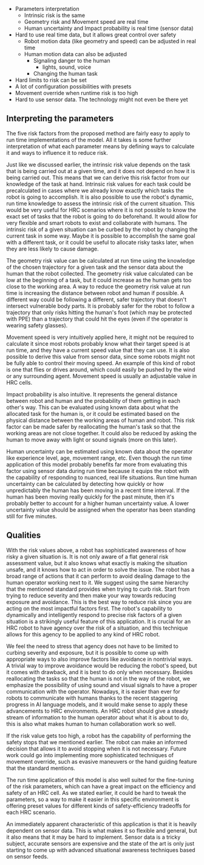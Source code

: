 - Parameters interpretation
    - Intrinsic risk is the same
    - Geometry risk and Movement speed are real time
    - Human uncertainty and Impact probability is real time (sensor data)
- Hard to use real time data, but it allows great control over safety
    - Robot motion data (like geometry and speed) can be adjusted in real time
    - Human motion data can also be adjusted
        - Signaling danger to the human
            - lights, sound, voice
        - Changing the human task
- Hard limits to risk can be set
- A lot of configuration possibilities with presets
- Movement override when runtime risk is too high
- Hard to use sensor data. The technology might not even be there yet


## Interpreting the parameters
The five risk factors from the proposed method are fairly easy to apply to run time implementations of the model. All it takes is some further interpretation of what each parameter means by defining ways to calculate it and ways to influence it to reduce risk.

Just like we discussed earlier, the intrinsic risk value depends on the task that is being carried out at a given time, and it does not depend on how it is being carried out. This means that we can derive this risk factor from our knowledge of the task at hand. Intrinsic risk values for each task could be precalculated in cases where we already know exactly which tasks the robot is going to accomplish. It is also possible to use the robot's dynamic, run time knowledge to assess the intrinsic risk of the current situation. This would be very useful for HRC scenarios where it is not possible to know the exact set of tasks that the robot is going to do beforehand. It would allow for very flexible and smart robots to exist and collaborate with humans.
The intrinsic risk of a given situation can be curbed by the robot by changing the current task in some way. Maybe it is possible to accomplish the same goal with a different task, or it could be useful to allocate risky tasks later, when they are less likely to cause damage.

The geometry risk value can be calculated at run time using the knowledge of the chosen trajectory for a given task and the sensor data about the human that the robot collected. The geometry risk value calculated can be low at the beginning of a task, but it could increase as the human gets too close to the working area. A way to reduce the geometry risk value at run time is increasing the distance between robot and human if possible. A different way could be following a different, safer trajectory that doesn't intersect vulnerable body parts. It is probably safer for the robot to follow a trajectory that only risks hitting the human's foot (which may be protected with PPE) than a trajectory that could hit the eyes (even if the operator is wearing safety glasses).

Movement speed is very intuitively applied here, it might not be required to calculate it since most robots probably know what their target speed is at run time, and they have a current speed value that they can use. It is also possible to derive this value from sensor data, since some robots might not be fully able to control their moving speed. An example of this kind of robot is one that flies or drives around, which could easily be pushed by the wind or any surrounding agent. Movement speed is usually an adjustable value in HRC cells.

Impact probability is also intuitive. It represents the general distance between robot and human and the probability of them getting in each other's way. This can be evaluated using known data about what the allocated task for the human is, or it could be estimated based on the physical distance between the working areas of human and robot. This risk factor can be made safer by reallocating the human's task so that the working areas are not close together. It could also be reduced by asking the human to move away with light or sound signals (more on this later).

Human uncertainty can be estimated using known data about the operator like experience level, age, movement range, etc. Even though the run time application of this model probably benefits far more from evaluating this factor using sensor data during run time because it equips the robot with the capability of responding to nuanced, real life situations. Run time human uncertainty can be calculated by detecting how quickly or how unpredictably the human has been moving in a recent time interval. If the human has been moving really quickly for the past minute, then it's probably better to account for a higher human uncertainty value. A lower uncertainty value should be assigned when the operator has been standing still for five minutes.

## Qualities
With the risk values above, a robot has sophisticated awareness of how risky a given situation is. It is not only aware of a flat general risk assessment value, but it also knows what exactly is making the situation unsafe, and it knows how to act in order to solve the issue. The robot has a broad range of actions that it can perform to avoid dealing damage to the human operator working next to it. We suggest using the same hierarchy that the mentioned standard provides when trying to curb risk. Start from trying to reduce severity and then make your way towards reducing exposure and avoidance. This is the best way to reduce risk since you are acting on the most impactful factors first. The robot's capability to dynamically and intelligently respond to precise risk factors of a given situation is a strikingly useful feature of this application. It is crucial for an HRC robot to have agency over the risk of a situation, and this technique allows for this agency to be applied to any kind of HRC robot.

We feel the need to stress that agency does not have to be limited to curbing severity and exposure, but it is possible to come up with appropriate ways to also improve factors like avoidance in nontrivial ways. A trivial way to improve avoidance would be reducing the robot's speed, but it comes with drawback, and it is best to do only when necessary. 
Besides reallocating the tasks so that the human is not in the way of the robot, we emphasize the possibility of using sound and visual signals to have a proper communication with the operator. Nowadays, it is easier than ever for robots to communicate with humans thanks to the recent staggering progress in AI language models, and it would make sense to apply these advancements to HRC environments. An HRC robot should give a steady stream of information to the human operator about what it is about to do, this is also what makes human to human collaboration work so well.

If the risk value gets too high, a robot has the capability of performing the safety stops that we mentioned earlier. The robot can make an informed decision that allows it to avoid stopping when it is not necessary. Future work could go into implementing more sophisticated techniques of movement override, such as evasive maneuvers or the hand guiding feature that the standard mentions.

The run time application of this model is also well suited for the fine-tuning of the risk parameters, which can have a great impact on the efficiency and safety of an HRC cell. As we stated earlier, it could be hard to tweak the parameters, so a way to make it easier in this specific environment is offering preset values for different kinds of safety-efficiency tradeoffs for each HRC scenario.

An immediately apparent characteristic of this application is that it is heavily dependent on sensor data. This is what makes it so flexible and general, but it also means that it may be hard to implement. Sensor data is a tricky subject, accurate sensors are expensive and the state of the art is only just starting to come up with advanced situational awareness techniques based on sensor feeds.